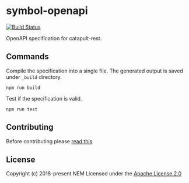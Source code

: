 # symbol-openapi

[![Build Status](https://travis-ci.org/nemtech/symbol-openapi.svg?branch=master)](https://travis-ci.org/nemtech/symbol-openapi)

OpenAPI specification for catapult-rest.

## Commands

Compile the specification into a single file.
The generated output is saved under ``_build`` directory.

```
npm run build
```

Test if the specification is valid. 

```
npm run test
```

## Contributing

Before contributing please [read this](CONTRIBUTING.md).

## License

Copyright (c) 2018-present NEM 
Licensed under the [Apache License 2.0](https://github.com/nemtech/nem2-docs/blob/master/LICENSE)
